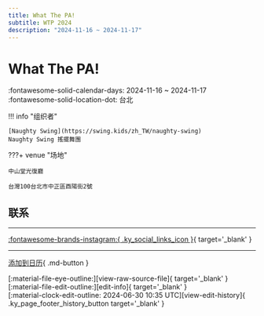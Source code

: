 ```yaml
---
title: What The PA!
subtitle: WTP 2024
description: "2024-11-16 ~ 2024-11-17"
---
```


# What The PA! 

:fontawesome-solid-calendar-days: 2024-11-16 ~ 2024-11-17  
:fontawesome-solid-location-dot: 台北  

!!! info "组织者"

    [Naughty Swing](https://swing.kids/zh_TW/naughty-swing)  
    Naughty Swing 搖擺舞團  

???+ venue "场地"

    中山堂光復廳  
      
    台灣100台北市中正區酉陽街2號  

## 联系


---

 [:fontawesome-brands-instagram:{ .ky_social_links_icon }](https://instagram.com/whatthepa_tw){ target='_blank' }

---

[添加到日历](https://swing.news/ics/zh-Hans/2024/zh_TW/what-the-pa-2024.ics){ .md-button }

<div class="ky_page_footer" markdown>
<div class="ky_page_footer_trailing" markdown="span">
[:material-file-eye-outline:][view-raw-source-file]{ target='_blank' }
[:material-file-edit-outline:][edit-info]{ target='_blank' }
</div>
<div class="ky_page_footer_leading" markdown="span">
[:material-clock-edit-outline: 2024-06-30 10:35 UTC][view-edit-history]{ .ky_page_footer_history_button target='_blank' }
</div>
</div>

[view-raw-source-file]: https://github.com/swingdance/events/blob/main/2024/zh_TW/what-the-pa-2024.json "查看原始源文件"
[edit-info]: https://github.com/swingdance/events/issues/new?assignees=&labels=update+event&projects=&template=03-update_entity.yml&title=%5B2024%2Fzh_TW%5D%20Update%20Event%3A%20What%20The%20PA%21&region=zh_TW&year=2024&id=what-the-pa-2024&name=What%20The%20PA%21&org_id=naughty-swing "编辑信息"

[view-edit-history]: https://github.com/swingdance/events/commits/main/2024/zh_TW/what-the-pa-2024.json "查看编辑历史"
